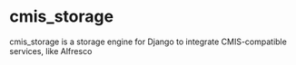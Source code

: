 # cmis_storage
cmis_storage is a storage engine for Django to integrate CMIS-compatible services, like Alfresco
